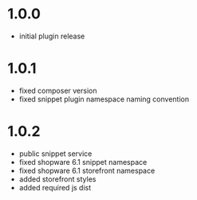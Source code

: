 # 1.0.0
- initial plugin release

# 1.0.1
- fixed composer version
- fixed snippet plugin namespace naming convention

# 1.0.2
- public snippet service
- fixed shopware 6.1 snippet namespace
- fixed shopware 6.1 storefront namespace
- added storefront styles
- added required js dist